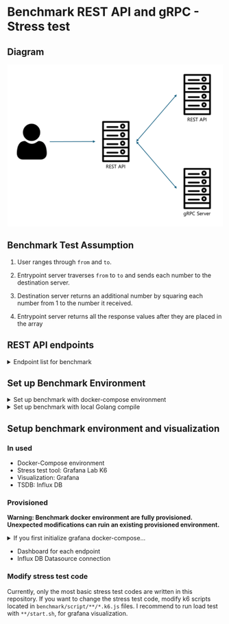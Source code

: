 # Benchmark REST API and gRPC - Stress test

## Diagram

![img](./img/1.png)


## Benchmark Test Assumption

1. User ranges through `from` and `to`.

2. Entrypoint server traverses `from` to `to` and sends each number to the destination server.

3. Destination server returns an additional number by squaring each number from 1 to the number it received.

4. Entrypoint server returns all the response values after they are placed in the array

## REST API endpoints

<details>
<summary>Endpoint list for benchmark</summary>

- `/rest`: Request to REST API ser

  - Query

    - `from`: Should bigger than 0, `required`
    - `to`: Should bigger than 0, `required`

  - Example

    ```bash
    127.0.0.1:8080/rest?from=1&to=100000
    ```

- `/grpc/unary`: Invoke grpc-service Unary Communication

  - Query

    - `from`: Should bigger than 0, `required`
    - `to`: Should bigger than 0, `required`

  - Example

    ```bash
    127.0.0.1:8080/grpc/unary?from=1&to=100000
    ```

- `/grpc/stream/client`: Invoke grpc-service Client-Stream Communication

  - Query

    - `from`: Should bigger than 0, `required`
    - `to`: Should bigger than 0, `required`

  - Example

    ```bash
    127.0.0.1:8080/grpc/stream/client?from=1&to=100000
    ```

- `/grpc/stream/server`: Invoke grpc-service Server-Stream Communication

  - Query

    - `from`: Should bigger than 0, `required`
    - `to`: Should bigger than 0, `required`

  - Example

    ```bash
    127.0.0.1:8080/grpc/stream/server?from=1&to=100000
    ```

- `/grpc/stream/bi`: Invoke grpc-service Bi-Directional-Stream Communication

  - Query

    - `from`: Should bigger than 0, `required`
    - `to`: Should bigger than 0, `required`

  - Example

    ```bash
    127.0.0.1:8080/grpc/stream/bi?from=1&to=100000
    ```

</details>

## Set up Benchmark Environment

<details>
<summary>Set up benchmark with docker-compose environment</summary>

### It's good to know...

- `service0`: REST API which user will send request(Benchmark entrypoint server)
- `service1`: gRPC server, communicate with `service0`. Include Unary, Client Stream, Server Stream communication.
- `service2`: REST API server, communicate with `service0`

### Start environment

1. Run `docker-compose.yaml` in root directory

   ```bash
   docker-compose up -d
   ```

2. REST API's location is `localhost:8080`. Make sure port `8080` is not in used.(You can modify port in `docker-compose.yaml`)

</details>

<details>
<summary>Set up benchmark with local Golang compile</summary>

### Make sure these dependencies to be installed

- Golang with version 1.18 or upper
- `make` utility(For makefile)
- `protoc`, which is compiler of protobuf

### Install go dependencies for `protoc` Golang plugin and update PATH

```bash
go install google.golang.org/protobuf/cmd/protoc-gen-go@latest
go install google.golang.org/grpc/cmd/protoc-gen-go-grpc@latest
export PATH="$PATH:$(go env GOPATH)/bin"
```


### Start environment

1.  Run `setup.sh`. It'll install golang dependencies

2.  Start server in following order

    1.  `grpc-service`

        ```bash
        cd grpc-service

        ./bin/server
        ```

    2.  `rest-service`

        ```bash
        cd rest-service

        ./bin/server

        ```

    3.  `user-rest-handler`

        ```bash

        cd user-rest-handler

        ./bin/server

        ```

</details>

## Setup benchmark environment and visualization

### In used

- Docker-Compose environment
- Stress test tool: Grafana Lab K6
- Visualization: Grafana
- TSDB: Influx DB

### Provisioned

**Warning: Benchmark docker environment are fully provisioned. Unexpected modifications can ruin an existing provisioned environment.**

<details>
<summary>If you first initialize grafana docker-compose...</summary>

![](./img/2.png)
![](./img/3.png)

</details>

- Dashboard for each endpoint
- Influx DB Datasource connection

### Modify stress test code

Currently, only the most basic stress test codes are written in this repository. If you want to change the stress test code, modify k6 scripts located in `benchmark/script/**/*.k6.js` files. I recommend to run load test with `**/start.sh`, for grafana visualization.
